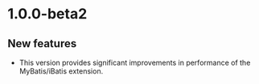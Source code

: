 # 1.0.0-beta2

## New features

- This version provides significant improvements in performance of the MyBatis/iBatis extension.

